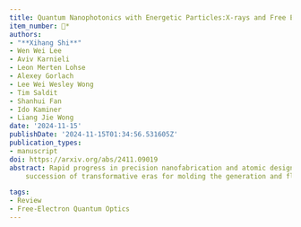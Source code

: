 ```yaml
---
title: Quantum Nanophotonics with Energetic Particles:X-rays and Free Electrons
item_number: 📝*
authors:
- "**Xihang Shi**"
- Wen Wei Lee
- Aviv Karnieli
- Leon Merten Lohse
- Alexey Gorlach
- Lee Wei Wesley Wong
- Tim Saldit
- Shanhui Fan
- Ido Kaminer
- Liang Jie Wong
date: '2024-11-15'
publishDate: '2024-11-15T01:34:56.531605Z'
publication_types:
- manuscript
doi: https://arxiv.org/abs/2411.09019
abstract: Rapid progress in precision nanofabrication and atomic design over the past 50 years has ushered in a 
    succession of transformative eras for molding the generation and flow of light. The use of nanoscale and atomic features to design light sources and optical elements-encapsulated by the term nanophotonics-has led to new fundamental science and innovative technologies across the entire electromagnetic spectrum, with substantial emphasis on the microwave to visible regimes. In this review, we pay special attention to the impact and potential of nanophotonics in a relatively exotic yet technologically disruptive regime":" high-energy particles such as X-ray photons and free electrons-where nanostructures and atomic design open the doors to unprecedented technologies in quantum science and versatile X-ray sources and optics. As the practical generation of X-rays is intrinsically linked to the existence of energetic free or quasi-free-electrons, our review will also capture related phenomena and technologies that combine free electrons with nanophotonics, including free-electron-driven nanophotonics at other photon energies. In particular, we delve into the demonstration and study of quantum recoil in the X-ray regime, the study of nanomaterial design and free-electron wave shaping as means to enhance and control X-ray radiation, examine the free-electron generation enabled by nanophotonics, and analyze the high-harmonic generation by quasi-free electrons. We also discuss applications of quantum nanophotonics for X-rays and free electrons, including nanostructure waveguides for X-rays, photon pair enhanced X-ray imaging, mirrors, and lenses for X-rays, among others.

tags:
- Review
- Free-Electron Quantum Optics
---
```

